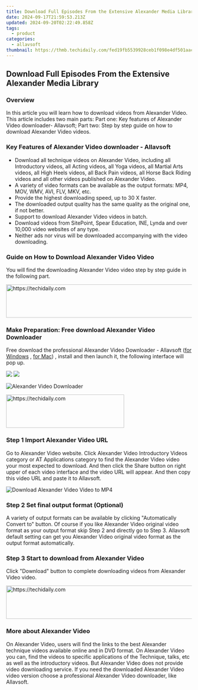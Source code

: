 ```yaml
---
title: Download Full Episodes From the Extensive Alexander Media Library
date: 2024-09-17T21:59:53.213Z
updated: 2024-09-20T02:22:49.858Z
tags:
  - product
categories:
  - allavsoft
thumbnail: https://thmb.techidaily.com/fed19fb5539928ceb1f098e4df501aac24d80c5bb6000047d745afbd7491bdcb.jpg
---
```


## Download Full Episodes From the Extensive Alexander Media Library

### Overview

In this article you will learn how to download videos from Alexander Video. This article includes two main parts: Part one: Key features of Alexander Video downloader- Allavsoft; Part two: Step by step guide on how to download Alexander Video videos.

### Key Features of Alexander Video downloader - Allavsoft

* Download all technique videos on Alexander Video, including all Introductory videos, all Acting videos, all Yoga videos, all Martial Arts videos, all High Heels videos, all Back Pain videos, all Horse Back Riding videos and all other videos published on Alexander Video.
* A variety of video formats can be available as the output formats: MP4, MOV, WMV, AVI, FLV, MKV, etc.
* Provide the highest downloading speed, up to 30 X faster.
* The downloaded output quality has the same quality as the original one, if not better.
* Support to download Alexander Video videos in batch.
* Download videos from SitePoint, Spear Education, INE, Lynda and over 10,000 video websites of any type.
* Neither ads nor virus will be downloaded accompanying with the video downloading.

### Guide on How to Download Alexander Video Video

You will find the downloading Alexander Video video step by step guide in the following part.

<!-- affiliate ads begin -->
<a href="https://imp.i357552.net/c/5597632/1006793/11832" target="_top" id="1006793">
  <img src="//a.impactradius-go.com/display-ad/11832-1006793" border="0" alt="https://techidaily.com" width="728" height="90"/>
</a>
<img height="0" width="0" src="https://imp.i357552.net/i/5597632/1006793/11832" style="position:absolute;visibility:hidden;" border="0" />
<!-- affiliate ads end -->

### Make Preparation: Free download Alexander Video Downloader

Free download the professional Alexander Video Downloader - Allavsoft ([for Windows](https://tools.techidaily.com/allavsoft/products/) , [for Mac](https://tools.techidaily.com/allavsoft/products/)) , install and then launch it, the following interface will pop up.

[![](https://www.allavsoft.com/how-to/../images/how-to/free-download-win.jpg)](https://tools.techidaily.com/allavsoft/products/) [![](https://www.allavsoft.com/how-to/../images/how-to/free-download-mac.jpg)](https://tools.techidaily.com/allavsoft/products/)

![Alexander Video Downloader](https://www.allavsoft.com/how-to/../images/allavsoft/screen-shot-600.jpg)

<!-- affiliate ads begin -->
<a href="https://wigfever.sjv.io/c/5597632/2014857/22899" target="_top" id="2014857">
  <img src="//a.impactradius-go.com/display-ad/22899-2014857" border="0" alt="https://techidaily.com" width="320" height="90"/>
</a>
<img height="0" width="0" src="https://wigfever.sjv.io/i/5597632/2014857/22899" style="position:absolute;visibility:hidden;" border="0" />
<!-- affiliate ads end -->

### Step 1 Import Alexander Video URL

Go to Alexander Video website. Click Alexander Video Introductory Videos category or AT Applications category to find the Alexander Video video your most expected to download. And then click the Share button on right upper of each video interface and the video URL will appear. And then copy this video URL and paste it to Allavsoft.

![Download Alexander Video Video to MP4](https://www.allavsoft.com/how-to/../images/how-to/download-rtmp-video/download-rtmp-video.jpg)

### Step 2 Set final output format (Optional)

A variety of output formats can be available by clicking "Automatically Convert to" button. Of course if you like Alexander Video original video format as your output format skip Step 2 and directly go to Step 3\. Allavsoft default setting can get you Alexander Video original video format as the output format automatically.

### Step 3 Start to download from Alexander Video

Click "Download" button to complete downloading videos from Alexander Video video.

<!-- affiliate ads begin -->
<a href="https://ephamedtechinc.pxf.io/c/5597632/2137202/26400" target="_top" id="2137202">
  <img src="//a.impactradius-go.com/display-ad/26400-2137202" border="0" alt="https://techidaily.com" width="728" height="90"/>
</a>
<img height="0" width="0" src="https://ephamedtechinc.pxf.io/i/5597632/2137202/26400" style="position:absolute;visibility:hidden;" border="0" />
<!-- affiliate ads end -->

### More about Alexander Video

On Alexander Video, users will find the links to the best Alexander technique videos available online and in DVD format. On Alexander Video you can, find the videos to specific applications of the Technique, talks, etc as well as the introductory videos. But Alexander Video does not provide video downloading service. If you need the downloaded Alexander Video video version choose a professional Alexander Video downloader, like Allavsoft.

<ins class="adsbygoogle"
     style="display:block"
     data-ad-format="autorelaxed"
     data-ad-client="ca-pub-7571918770474297"
     data-ad-slot="1223367746"></ins>

<ins class="adsbygoogle"
     style="display:block"
     data-ad-client="ca-pub-7571918770474297"
     data-ad-slot="8358498916"
     data-ad-format="auto"
     data-full-width-responsive="true"></ins>

